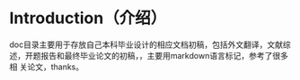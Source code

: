 Introduction（介绍）
===================

doc目录主要用于存放自己本科毕业设计的相应文档初稿，包括外文翻译，文献综
述，开题报告和最终毕业论文的初稿，，主要用markdown语言标记，参考了很多相
关论文，thanks。

